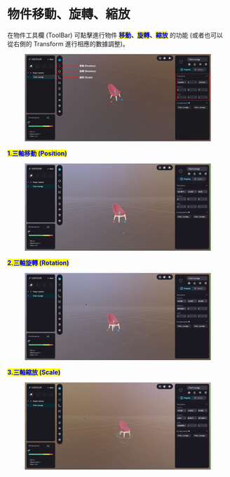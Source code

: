 # 物件移動、旋轉、縮放

在物件工具欄 (ToolBar) 可點擊進行物件 <mark style="color:blue;">**移動**</mark>**、**<mark style="color:blue;">**旋轉**</mark>**、**<mark style="color:blue;">**縮放**</mark> 的功能 (或者也可以從右側的 Transform 進行相應的數據調整)。

<figure><img src="../../.gitbook/assets/Frame 112.png" alt=""><figcaption></figcaption></figure>



<mark style="color:blue;">**1.三軸移動 (Position)**</mark>

<figure><img src="../../.gitbook/assets/移動.gif" alt=""><figcaption></figcaption></figure>



<mark style="color:blue;">**2.三軸旋轉 (Rotation)**</mark>

<figure><img src="../../.gitbook/assets/旋轉.gif" alt=""><figcaption></figcaption></figure>



<mark style="color:blue;">**3.三軸縮放 (Scale)**</mark>

<figure><img src="../../.gitbook/assets/縮放.gif" alt=""><figcaption></figcaption></figure>
